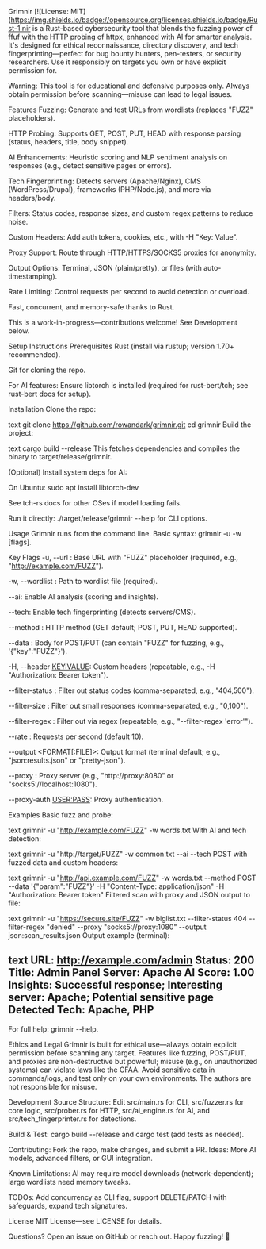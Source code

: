 Grimnir
[![License: MIT](https://img.shields.io/badge://opensource.org/licenses.shields.io/badge/Rust-1.nir is a Rust-based cybersecurity tool that blends the fuzzing power of ffuf with the HTTP probing of httpx, enhanced with AI for smarter analysis. It's designed for ethical reconnaissance, directory discovery, and tech fingerprinting—perfect for bug bounty hunters, pen-testers, or security researchers. Use it responsibly on targets you own or have explicit permission for.

Warning: This tool is for educational and defensive purposes only. Always obtain permission before scanning—misuse can lead to legal issues.

Features
Fuzzing: Generate and test URLs from wordlists (replaces "FUZZ" placeholders).

HTTP Probing: Supports GET, POST, PUT, HEAD with response parsing (status, headers, title, body snippet).

AI Enhancements: Heuristic scoring and NLP sentiment analysis on responses (e.g., detect sensitive pages or errors).

Tech Fingerprinting: Detects servers (Apache/Nginx), CMS (WordPress/Drupal), frameworks (PHP/Node.js), and more via headers/body.

Filters: Status codes, response sizes, and custom regex patterns to reduce noise.

Custom Headers: Add auth tokens, cookies, etc., with -H "Key: Value".

Proxy Support: Route through HTTP/HTTPS/SOCKS5 proxies for anonymity.

Output Options: Terminal, JSON (plain/pretty), or files (with auto-timestamping).

Rate Limiting: Control requests per second to avoid detection or overload.

Fast, concurrent, and memory-safe thanks to Rust.

This is a work-in-progress—contributions welcome! See Development below.

Setup Instructions
Prerequisites
Rust (install via rustup; version 1.70+ recommended).

Git for cloning the repo.

For AI features: Ensure libtorch is installed (required for rust-bert/tch; see rust-bert docs for setup).

Installation
Clone the repo:

text
git clone https://github.com/rowandark/grimnir.git
cd grimnir
Build the project:

text
cargo build --release
This fetches dependencies and compiles the binary to target/release/grimnir.

(Optional) Install system deps for AI:

On Ubuntu: sudo apt install libtorch-dev

See tch-rs docs for other OSes if model loading fails.

Run it directly: ./target/release/grimnir --help for CLI options.

Usage
Grimnir runs from the command line. Basic syntax: grimnir -u <URL> -w <WORDLIST> [flags].

Key Flags
-u, --url <URL>: Base URL with "FUZZ" placeholder (required, e.g., "http://example.com/FUZZ").

-w, --wordlist <PATH>: Path to wordlist file (required).

--ai: Enable AI analysis (scoring and insights).

--tech: Enable tech fingerprinting (detects servers/CMS).

--method <METHOD>: HTTP method (GET default; POST, PUT, HEAD supported).

--data <BODY>: Body for POST/PUT (can contain "FUZZ" for fuzzing, e.g., '{"key":"FUZZ"}').

-H, --header <KEY:VALUE>: Custom headers (repeatable, e.g., -H "Authorization: Bearer token").

--filter-status <CODES>: Filter out status codes (comma-separated, e.g., "404,500").

--filter-size <SIZES>: Filter out small responses (comma-separated, e.g., "0,100").

--filter-regex <PATTERN>: Filter out via regex (repeatable, e.g., "--filter-regex 'error'").

--rate <RPS>: Requests per second (default 10).

--output <FORMAT[:FILE]>: Output format (terminal default; e.g., "json:results.json" or "pretty-json").

--proxy <URL>: Proxy server (e.g., "http://proxy:8080" or "socks5://localhost:1080").

--proxy-auth <USER:PASS>: Proxy authentication.

Examples
Basic fuzz and probe:

text
grimnir -u "http://example.com/FUZZ" -w words.txt
With AI and tech detection:

text
grimnir -u "http://target/FUZZ" -w common.txt --ai --tech
POST with fuzzed data and custom headers:

text
grimnir -u "http://api.example.com/FUZZ" -w words.txt --method POST --data '{"param":"FUZZ"}' -H "Content-Type: application/json" -H "Authorization: Bearer token"
Filtered scan with proxy and JSON output to file:

text
grimnir -u "https://secure.site/FUZZ" -w biglist.txt --filter-status 404 --filter-regex "denied" --proxy "socks5://proxy:1080" --output json:scan_results.json
Output example (terminal):

text
URL: http://example.com/admin
Status: 200
Title: Admin Panel
Server: Apache
AI Score: 1.00
Insights: Successful response; Interesting server: Apache; Potential sensitive page
Detected Tech: Apache, PHP
---
For full help: grimnir --help.

Ethics and Legal
Grimnir is built for ethical use—always obtain explicit permission before scanning any target. Features like fuzzing, POST/PUT, and proxies are non-destructive but powerful; misuse (e.g., on unauthorized systems) can violate laws like the CFAA. Avoid sensitive data in commands/logs, and test only on your own environments. The authors are not responsible for misuse.

Development
Source Structure: Edit src/main.rs for CLI, src/fuzzer.rs for core logic, src/prober.rs for HTTP, src/ai_engine.rs for AI, and src/tech_fingerprinter.rs for detections.

Build & Test: cargo build --release and cargo test (add tests as needed).

Contributing: Fork the repo, make changes, and submit a PR. Ideas: More AI models, advanced filters, or GUI integration.

Known Limitations: AI may require model downloads (network-dependent); large wordlists need memory tweaks.

TODOs: Add concurrency as CLI flag, support DELETE/PATCH with safeguards, expand tech signatures.

License
MIT License—see LICENSE for details.

Questions? Open an issue on GitHub or reach out. Happy fuzzing! 🚀
